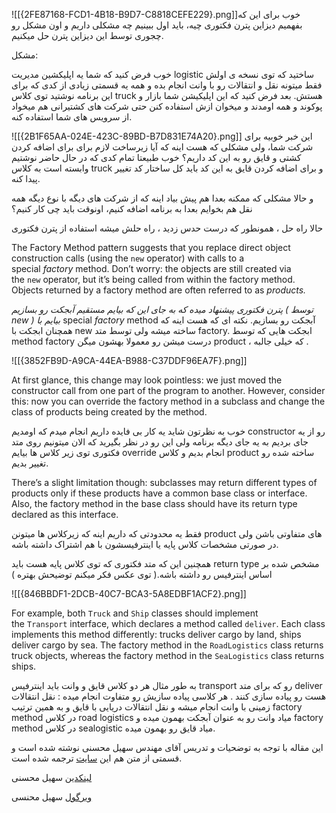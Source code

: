 ![[{2FE87168-FCD1-4B18-B9D7-C8818CEFE229}.png]]خوب برای این که بفهمیم دیزاین پترن فکتوری چیه، باید اول ببینیم چه مشکلی داریم و اون مشکل رو چجوری توسط این دیزاین پترن حل میکنیم.

مشکل:

خوب فرض کنید که شما یه اپلیکشین مدیریت logistic ساختید که توی نسخه ی اولش فقط میتونه نقل و انتقالات رو با وانت انجام بده و همه یه قسمتی زیادی از کدی که برای این برنامه نوشتید توی کلاس truck هستش. بعد فرض کنید که این اپلیکیشن شما بازار و پوکوند و همه اومدند و میخوان ازش استفاده کنن حتی شرکت های کشتیرانی هم میخواد از سرویس های شما استفاده کنه.

![[{2B1F65AA-024E-423C-89BD-B7D831E74A20}.png]]
این خبر خوبیه برای شرکت شما، ولی مشکلی که هست اینه که آیا زیرساخت لازم برای برای اضافه کردن کشتی و قایق رو به این کد داریم؟ خوب طبیعتا تمام کدی که در حال حاضر نوشتیم وابسته است به کلاس truck و برای اضافه کردن قایق به این کد باید کل ساختار کد تغییر پیدا کنه.

و حالا مشکلی که ممکنه بعدا هم پیش بیاد اینه که از شرکت های دیگه با نوع دیگه همه نقل هم بخوایم بعدا به برنامه اضافه کنیم، اونوقت باید چی کار کنیم؟

حالا راه حل ، همونطور که درست حدس زدید ، راه حلش میشه استفاده از پترن فکتوری

The Factory Method pattern suggests that you replace direct object construction calls (using the `new` operator) with calls to a special _factory_ method. Don’t worry: the objects are still created via the `new` operator, but it’s being called from within the factory method. Objects returned by a factory method are often referred to as _products._

_پترن فکتوری پیشنهاد میده که به جای این که بیایم مستقیم آبجکت رو بسازیم ( توسط new ) بیایم با_ special _factory_ method آبجکت رو بسازیم. نکته ای که هست اینه که همچنان ابجکت با new ساخته میشه ولی توسط متد factory. ابجکت هایی که توسط method factory درست میشن رو معمولا بهشون میگن product ، که خیلی جالبه .

![[{3852FB9D-A9CA-44EA-B988-C37DDF96EA7F}.png]]

At first glance, this change may look pointless: we just moved the constructor call from one part of the program to another. However, consider this: now you can override the factory method in a subclass and change the class of products being created by the method.

خوب به نظرتون شاید یه کار بی فایده داریم انجام میدم که اومدیم constructor رو از یه جای بردیم به یه جای دیگه برنامه ولی این رو در نظر بگیرید که الان میتونیم روی متد فکتوری توی زیر کلاس ها بیایم override انجام بدیم و کلاس product ساخته شده رو تغییر بدیم.

There’s a slight limitation though: subclasses may return different types of products only if these products have a common base class or interface. Also, the factory method in the base class should have its return type declared as this interface.

فقط یه محدودتی که داریم اینه که زیرکلاس ها میتونن product های متفاوتی باشن ولی در صورتی مشخصات کلاس پایه یا اینترفیسشون با هم اشتراک داشته باشه.

همچنین این که متد فکتوری که توی کلاس پایه هست باید return type مشخص شده بر اساس اینترفیس رو داشته باشه.( توی عکس فکر میکنم توضیحش بهتره )

![[{846BBDF1-2DCB-40C7-BCA3-5A8EDBF1ACF2}.png]]

For example, both `Truck` and `Ship` classes should implement the `Transport` interface, which declares a method called `deliver`. Each class implements this method differently: trucks deliver cargo by land, ships deliver cargo by sea. The factory method in the `RoadLogistics` class returns truck objects, whereas the factory method in the `SeaLogistics` class returns ships.

به طور مثال هر دو کلاس قایق و وانت باید اینترفیس transport رو که برای متد deliver هست رو پیاده سازی کنند . هر کلاسی پیاده سازیش رو متفاوت انجام میده : نقل انتقالات زمینی با وانت انجام میشه و نقل انتقالات دریایی با قایق و به همین ترتیب factory method در کلاس road logistics میاد وانت رو به عنوان آبجکت بهمون میده و factory method در کلاس sealogistic میاد قایق رو بهمون میده.

این مقاله با توجه به توضحیات و تدریس آقای مهندس سهیل محسنی نوشته شده است و قسمتی از متن هم این [سایت](https://l.vrgl.ir/r?ad=1&l=https%3A%2F%2Frefactoring.guru%2Fdesign-patterns%2Ffactory-method&si=ezeb0smkclpz&st=post&k=NzgviRP4YoTFJY0S8Qxcxamd31OY7jOSkI6wNpHGbvM%3D) ترجمه شده است.

[لینکدین](https://l.vrgl.ir/r?ad=1&l=https%3A%2F%2Fwww.linkedin.com%2Fin%2Fsoheil-mohseni-41b008239&si=qskl7dvyahg9&st=post&u=jztho14segjr&k=Uazxe5nvZdu4L1R1CE1ZTqe0abyyeKcTbkxpQtWfHmE%3D) سهیل محسنی

[ویرگول](https://virgool.io/@m_64171772) سهیل محنسی
